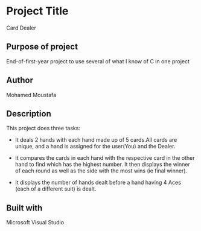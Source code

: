 # Project Title
Card Dealer

## Purpose of project
End-of-first-year project to use several of what I know of C in one project

## Author
Mohamed Moustafa

## Description
This project does three tasks:

* It deals 2 hands with each hand made up of 5 cards.All cards are unique, and a hand is assigned for the user(You) and the Dealer.
  
* It compares the cards in each hand with the respective card in the other hand to find which has the highest number. It then displays the winner of each round as well as the side with the most wins (ie final winner).
  
* It displays the number of hands dealt before a hand having 4 Aces (each of a different suit) is dealt.

## Built with
Microsoft Visual Studio
